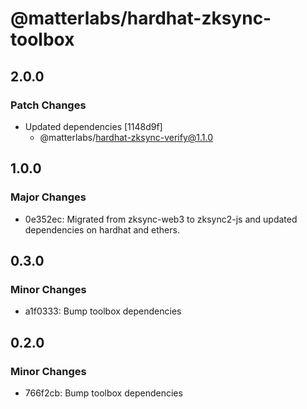 # @matterlabs/hardhat-zksync-toolbox

## 2.0.0

### Patch Changes

- Updated dependencies [1148d9f]
  - @matterlabs/hardhat-zksync-verify@1.1.0

## 1.0.0

### Major Changes

- 0e352ec: Migrated from zksync-web3 to zksync2-js and updated dependencies on hardhat and ethers.

## 0.3.0

### Minor Changes

- a1f0333: Bump toolbox dependencies

## 0.2.0

### Minor Changes

- 766f2cb: Bump toolbox dependencies
